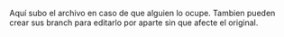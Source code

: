 Aquí subo el archivo en caso de que alguien lo ocupe. Tambien pueden crear sus branch para editarlo por aparte sin que afecte el original.
